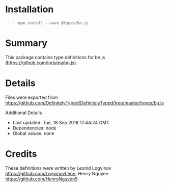 # Installation
> `npm install --save @types/bn.js`

# Summary
This package contains type definitions for bn.js (https://github.com/indutny/bn.js).

# Details
Files were exported from https://github.com/DefinitelyTyped/DefinitelyTyped/tree/master/types/bn.js

Additional Details
 * Last updated: Tue, 18 Sep 2018 17:44:24 GMT
 * Dependencies: node
 * Global values: none

# Credits
These definitions were written by Leonid Logvinov <https://github.com/LogvinovLeon>, Henry Nguyen <https://github.com/HenryNguyen5>.
